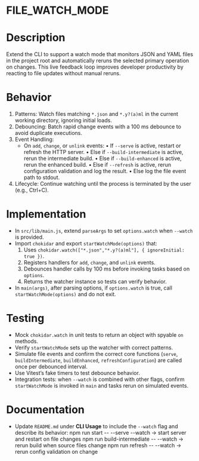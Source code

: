 # FILE_WATCH_MODE

# Description
Extend the CLI to support a watch mode that monitors JSON and YAML files in the project root and automatically reruns the selected primary operation on changes. This live feedback loop improves developer productivity by reacting to file updates without manual reruns.

# Behavior
1. Patterns: Watch files matching `*.json` and `*.y?(a)ml` in the current working directory, ignoring initial loads.
2. Debouncing: Batch rapid change events with a 100 ms debounce to avoid duplicate executions.
3. Event Handling:
   - On `add`, `change`, or `unlink` events:
     • If `--serve` is active, restart or refresh the HTTP server.
     • Else if `--build-intermediate` is active, rerun the intermediate build.
     • Else if `--build-enhanced` is active, rerun the enhanced build.
     • Else if `--refresh` is active, rerun configuration validation and log the result.
     • Else log the file event path to stdout.
4. Lifecycle: Continue watching until the process is terminated by the user (e.g., Ctrl+C).

# Implementation
- In `src/lib/main.js`, extend `parseArgs` to set `options.watch` when `--watch` is provided.
- Import `chokidar` and export `startWatchMode(options)` that:
  1. Uses `chokidar.watch(["*.json","*.y?(a)ml"], { ignoreInitial: true })`.
  2. Registers handlers for `add`, `change`, and `unlink` events.
  3. Debounces handler calls by 100 ms before invoking tasks based on `options`.
  4. Returns the watcher instance so tests can verify behavior.
- In `main(args)`, after parsing options, if `options.watch` is true, call `startWatchMode(options)` and do not exit.

# Testing
- Mock `chokidar.watch` in unit tests to return an object with spyable `on` methods.
- Verify `startWatchMode` sets up the watcher with correct patterns.
- Simulate file events and confirm the correct core functions (`serve`, `buildIntermediate`, `buildEnhanced`, `refreshConfiguration`) are called once per debounced interval.
- Use Vitest’s fake timers to test debounce behavior.
- Integration tests: when `--watch` is combined with other flags, confirm `startWatchMode` is invoked in `main` and tasks rerun on simulated events.

# Documentation
- Update `README.md` under **CLI Usage** to include the `--watch` flag and describe its behavior:
  npm run start -- --serve --watch   → start server and restart on file changes
  npm run build-intermediate -- --watch  → rerun build when source files change
  npm run refresh -- --watch  → rerun config validation on change